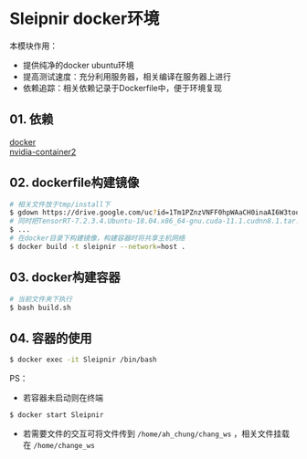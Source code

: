 # Sleipnir docker环境

本模块作用：

- 提供纯净的docker ubuntu环境
- 提高测试速度：充分利用服务器，相关编译在服务器上进行
- 依赖追踪：相关依赖记录于Dockerfile中，便于环境复现



## 01. 依赖

[docker](https://docs.docker.com/engine/install/ubuntu/#uninstall-docker-engine)  
[nvidia-container2](https://docs.nvidia.com/datacenter/cloud-native/container-toolkit/install-guide.html#docker)



## 02. dockerfile构建镜像

``` bash
# 相关文件放于tmp/install下
$ gdown https://drive.google.com/uc?id=1Tm1PZnzVNFF0hpWAaCH0inaAI6W3toqs
# 同时把TensorRT-7.2.3.4.Ubuntu-18.04.x86_64-gnu.cuda-11.1.cudnn8.1.tar.gz放过去
$ ...
# 在docker目录下构建镜像，构建容器时将共享主机网络
$ docker build -t sleipnir --network=host .
```

## 03. docker构建容器

```bash
# 当前文件夹下执行
$ bash build.sh
```

## 04. 容器的使用

```bash
$ docker exec -it Sleipnir /bin/bash
```

PS：

- 若容器未启动则在终端

```bash
$ docker start Sleipnir
```

- 若需要文件的交互可将文件传到  `/home/ah_chung/chang_ws`  ，相关文件挂载在 `/home/change_ws`  

  

